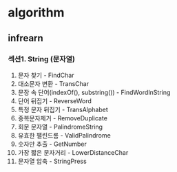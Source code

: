 # algorithm

## infrearn

### 섹션1. String (문자열)

1. 문자 찾기 - FindChar
2. 대소문자 변환 - TransChar
3. 문장 속 단어(indexOf(), substring()) - FindWordInString
4. 단어 뒤집기 - ReverseWord
5. 특정 문자 뒤집기 - TransAlphabet
6. 중복문자제거 - RemoveDuplicate
7. 회문 문자열 - PalindromeString
8. 유효한 팰린드롬 - ValidPalindrome
9. 숫자만 추출 - GetNumber
10. 가장 짧은 문자거리 - LowerDistanceChar
11. 문자열 압축 - StringPress

